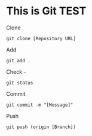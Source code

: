 # This is Git TEST 

Clone
```
git clone [Repository URL]
```

Add
```
git add .
```

Check - 
```
git status
```

Commit
```
git commit -m "[Message]"
```

Push
```
git push (origin [Branch]) 
```
